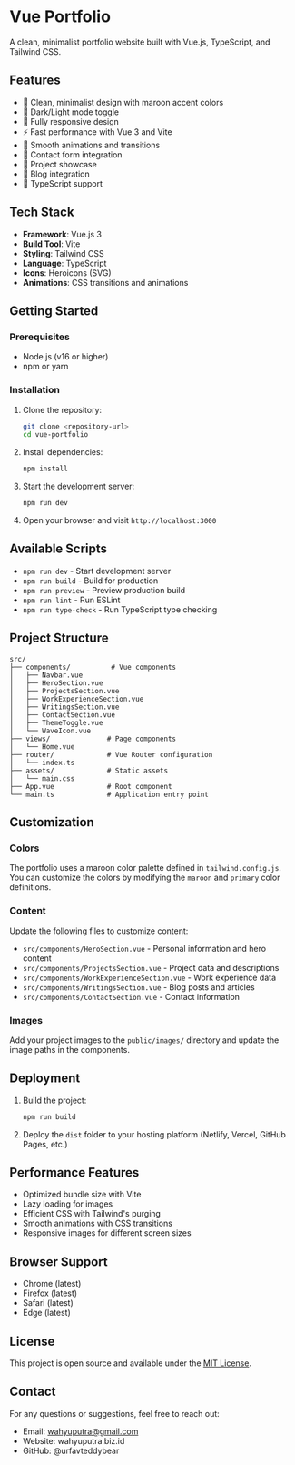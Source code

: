 # Vue Portfolio

A clean, minimalist portfolio website built with Vue.js, TypeScript, and Tailwind CSS.

## Features

- 🎨 Clean, minimalist design with maroon accent colors
- 🌙 Dark/Light mode toggle
- 📱 Fully responsive design
- ⚡ Fast performance with Vue 3 and Vite
- 🎯 Smooth animations and transitions
- 📧 Contact form integration
- 💼 Project showcase
- 📝 Blog integration
- 🔧 TypeScript support

## Tech Stack

- **Framework**: Vue.js 3
- **Build Tool**: Vite
- **Styling**: Tailwind CSS
- **Language**: TypeScript
- **Icons**: Heroicons (SVG)
- **Animations**: CSS transitions and animations

## Getting Started

### Prerequisites

- Node.js (v16 or higher)
- npm or yarn

### Installation

1. Clone the repository:
   ```bash
   git clone <repository-url>
   cd vue-portfolio
   ```

2. Install dependencies:
   ```bash
   npm install
   ```

3. Start the development server:
   ```bash
   npm run dev
   ```

4. Open your browser and visit `http://localhost:3000`

## Available Scripts

- `npm run dev` - Start development server
- `npm run build` - Build for production
- `npm run preview` - Preview production build
- `npm run lint` - Run ESLint
- `npm run type-check` - Run TypeScript type checking

## Project Structure

```
src/
├── components/          # Vue components
│   ├── Navbar.vue
│   ├── HeroSection.vue
│   ├── ProjectsSection.vue
│   ├── WorkExperienceSection.vue
│   ├── WritingsSection.vue
│   ├── ContactSection.vue
│   ├── ThemeToggle.vue
│   └── WaveIcon.vue
├── views/              # Page components
│   └── Home.vue
├── router/             # Vue Router configuration
│   └── index.ts
├── assets/             # Static assets
│   └── main.css
├── App.vue             # Root component
└── main.ts             # Application entry point
```

## Customization

### Colors

The portfolio uses a maroon color palette defined in `tailwind.config.js`. You can customize the colors by modifying the `maroon` and `primary` color definitions.

### Content

Update the following files to customize content:
- `src/components/HeroSection.vue` - Personal information and hero content
- `src/components/ProjectsSection.vue` - Project data and descriptions
- `src/components/WorkExperienceSection.vue` - Work experience data
- `src/components/WritingsSection.vue` - Blog posts and articles
- `src/components/ContactSection.vue` - Contact information

### Images

Add your project images to the `public/images/` directory and update the image paths in the components.

## Deployment

1. Build the project:
   ```bash
   npm run build
   ```

2. Deploy the `dist` folder to your hosting platform (Netlify, Vercel, GitHub Pages, etc.)

## Performance Features

- Optimized bundle size with Vite
- Lazy loading for images
- Efficient CSS with Tailwind's purging
- Smooth animations with CSS transitions
- Responsive images for different screen sizes

## Browser Support

- Chrome (latest)
- Firefox (latest)
- Safari (latest)
- Edge (latest)

## License

This project is open source and available under the [MIT License](LICENSE).

## Contact

For any questions or suggestions, feel free to reach out:
- Email: wahyuputra@gmail.com
- Website: wahyuputra.biz.id
- GitHub: @urfavteddybear
